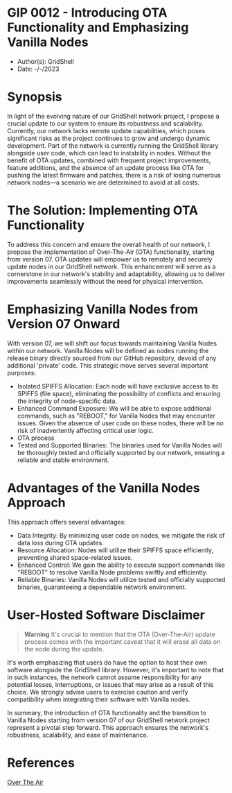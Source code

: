 # GIP 0012 - Introducing OTA Functionality and Emphasizing Vanilla Nodes
- Author(s): GridShell
- Date: -/-/2023

# Synopsis

In light of the evolving nature of our GridShell network project, I propose a crucial update to our system to ensure its robustness and scalability. 
Currently, our network lacks remote update capabilities, which poses significant risks as the project continues to grow and undergo dynamic development. 
Part of the network is currently running the GridShell library alongside user code, which can lead to instability in nodes. Without the benefit of OTA updates, 
combined with frequent project improvements, feature additions, and the absence of an update process like OTA for pushing the latest firmware and patches, 
there is a risk of losing numerous network nodes—a scenario we are determined to avoid at all costs.

# The Solution: Implementing OTA Functionality

To address this concern and ensure the overall health of our network, I propose the implementation of Over-The-Air (OTA) functionality, starting from version 07. 
OTA updates will empower us to remotely and securely update nodes in our GridShell network. This enhancement will serve as a cornerstone in our network's stability and adaptability, 
allowing us to deliver improvements seamlessly without the need for physical intervention.

# Emphasizing Vanilla Nodes from Version 07 Onward

With version 07, we will shift our focus towards maintaining Vanilla Nodes within our network. 
Vanilla Nodes will be defined as nodes running the release binary directly sourced from our GitHub repository, devoid of any additional 'private' code. 
This strategic move serves several important purposes:

- Isolated SPIFFS Allocation: Each node will have exclusive access to its SPIFFS (file space), eliminating the possibility of conflicts and ensuring the integrity of node-specific data.
- Enhanced Command Exposure: We will be able to expose additional commands, such as "REBOOT," for Vanilla Nodes that may encounter issues. Given the absence of user code on these nodes, there will be no risk of inadvertently affecting critical user logic.
- OTA process
- Tested and Supported Binaries: The binaries used for Vanilla Nodes will be thoroughly tested and officially supported by our network, ensuring a reliable and stable environment.

# Advantages of the Vanilla Nodes Approach

This approach offers several advantages:

- Data Integrity: By minimizing user code on nodes, we mitigate the risk of data loss during OTA updates.
- Resource Allocation: Nodes will utilize their SPIFFS space efficiently, preventing shared space-related issues.
- Enhanced Control: We gain the ability to execute support commands like "REBOOT" to resolve Vanilla Node problems swiftly and efficiently.
- Reliable Binaries: Vanilla Nodes will utilize tested and officially supported binaries, guaranteeing a dependable network environment.

# User-Hosted Software Disclaimer

> **Warning**
It's crucial to mention that the OTA (Over-The-Air) update process comes with the important caveat that it will erase all data on the node during the update.

It's worth emphasizing that users do have the option to host their own software alongside the GridShell library. However, it's important to note that in such instances, the network cannot assume responsibility for any potential losses, interruptions, or issues that may arise as a result of this choice. We strongly advise users to exercise caution and verify compatibility when integrating their software with Vanilla nodes.


In summary, the introduction of OTA functionality and the transition to Vanilla Nodes starting from version 07 of our GridShell network project 
represent a pivotal step forward. This approach ensures the network's robustness, scalability, and ease of maintenance.




# References

[Over The Air](https://en.wikipedia.org/wiki/Over-the-air_update)






  
